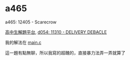# a465
a465: 12405 - Scarecrow

[高中生解題平台](http://zerojudge.tw/), [d054: 11310 - DELIVERY DEBACLE](http://zerojudge.tw/ShowProblem?problemid=a465)

我的解法在 [main.c](https://github.com/wemee/a465/blob/master/main.c)

這一題有點無聊，所以我寫的超醜的，直接暴力法弄一弄就算了
